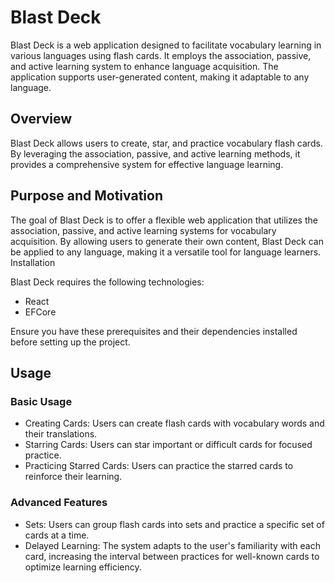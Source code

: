 # Blast Deck

Blast Deck is a web application designed to facilitate vocabulary learning in various languages using flash cards. It employs the association, passive, and active learning system to enhance language acquisition. The application supports user-generated content, making it adaptable to any language.
## Overview

Blast Deck allows users to create, star, and practice vocabulary flash cards. By leveraging the association, passive, and active learning methods, it provides a comprehensive system for effective language learning.
## Purpose and Motivation

The goal of Blast Deck is to offer a flexible web application that utilizes the association, passive, and active learning systems for vocabulary acquisition. By allowing users to generate their own content, Blast Deck can be applied to any language, making it a versatile tool for language learners.
Installation

Blast Deck requires the following technologies:

- React
- EFCore

Ensure you have these prerequisites and their dependencies installed before setting up the project.
## Usage
### Basic Usage

- Creating Cards: Users can create flash cards with vocabulary words and their translations.
- Starring Cards: Users can star important or difficult cards for focused practice.
- Practicing Starred Cards: Users can practice the starred cards to reinforce their learning.

### Advanced Features

- Sets: Users can group flash cards into sets and practice a specific set of cards at a time.
- Delayed Learning: The system adapts to the user's familiarity with each card, increasing the interval between practices for well-known cards to optimize learning efficiency.
